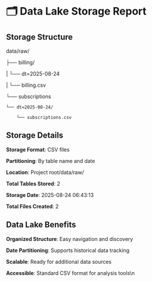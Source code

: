 # 🗂️ Data Lake Storage Report

## Storage Structure

data/raw/ 

├── billing/

|   └── dt=2025-08-24      

|       └── billing.csv

└── subscriptions    

    └── dt=2025-08-24/       
    
        └── subscriptions.csv

## Storage Details
  
  **Storage Format**: CSV files
  
  **Partitioning**: By table name and date
  
  **Location**: Project root/data/raw/
  
  **Total Tables Stored**: 2
  
  **Storage Date**: 2025-08-24 06:43:13
  
  **Total Files Created**: 2

## Data Lake Benefits 
  
  **Organized Structure**: Easy navigation and discovery
  
  **Date Partitioning**: Supports historical data tracking
  
  **Scalable**: Ready for additional data sources 
  
  **Accessible**: Standard CSV format for analysis tools\n
